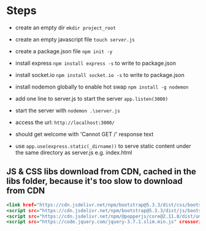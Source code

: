 # Steps

- create an empty dir `mkdir project_root`
- create an empty javascript file `touch server.js`
- create a package.json file `npm init -y`
- install express `npm install express -s` to write to package.json
- install socket.io `npm install socket.io -s` to write to package.json
- install nodemon globally to enable hot swap `npm install -g nodemon`
- add one line to server.js to start the server `app.listen(3000)`
- start the server with `nodemon .\server.js`
- access the url: `http://localhost:3000/`
- should get welcome with 'Cannot GET /' response text

- use `app.use(express.static(_dirname))` to serve static content under the same directory as server.js e.g. index.html

## JS & CSS libs download from CDN, cached in the libs folder, because it's too slow to download from CDN

```.html
<link href="https://cdn.jsdelivr.net/npm/bootstrap@5.3.3/dist/css/bootstrap.min.css" rel="stylesheet" integrity="sha384-QWTKZyjpPEjISv5WaRU9OFeRpok6YctnYmDr5pNlyT2bRjXh0JMhjY6hW+ALEwIH" crossorigin="anonymous">
<script src="https://cdn.jsdelivr.net/npm/bootstrap@5.3.3/dist/js/bootstrap.min.js" integrity="sha384-0pUGZvbkm6XF6gxjEnlmuGrJXVbNuzT9qBBavbLwCsOGabYfZo0T0to5eqruptLy" crossorigin="anonymous"></script>
<script src="https://cdn.jsdelivr.net/npm/@popperjs/core@2.11.8/dist/umd/popper.min.js" integrity="sha384-I7E8VVD/ismYTF4hNIPjVp/Zjvgyol6VFvRkX/vR+Vc4jQkC+hVqc2pM8ODewa9r" crossorigin="anonymous"></script>
<script src="https://code.jquery.com/jquery-3.7.1.slim.min.js" crossorigin="anonymous"></script>
```